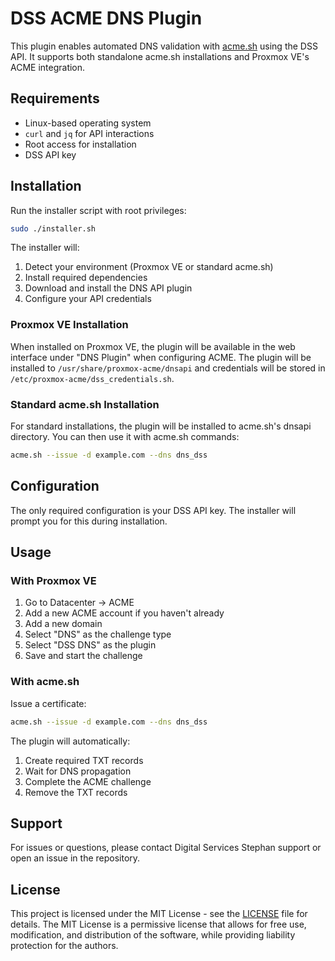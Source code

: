 # DSS ACME DNS Plugin

This plugin enables automated DNS validation with [acme.sh](https://github.com/acmesh-official/acme.sh) using the DSS API. It supports both standalone acme.sh installations and Proxmox VE's ACME integration.

## Requirements

- Linux-based operating system
- `curl` and `jq` for API interactions
- Root access for installation
- DSS API key

## Installation

Run the installer script with root privileges:

```bash
sudo ./installer.sh
```

The installer will:
1. Detect your environment (Proxmox VE or standard acme.sh)
2. Install required dependencies
3. Download and install the DNS API plugin
4. Configure your API credentials

### Proxmox VE Installation

When installed on Proxmox VE, the plugin will be available in the web interface under "DNS Plugin" when configuring ACME. The plugin will be installed to `/usr/share/proxmox-acme/dnsapi` and credentials will be stored in `/etc/proxmox-acme/dss_credentials.sh`.

### Standard acme.sh Installation

For standard installations, the plugin will be installed to acme.sh's dnsapi directory. You can then use it with acme.sh commands:

```bash
acme.sh --issue -d example.com --dns dns_dss
```

## Configuration

The only required configuration is your DSS API key. The installer will prompt you for this during installation.

## Usage

### With Proxmox VE

1. Go to Datacenter → ACME
2. Add a new ACME account if you haven't already
3. Add a new domain
4. Select "DNS" as the challenge type
5. Select "DSS DNS" as the plugin
6. Save and start the challenge

### With acme.sh

Issue a certificate:
```bash
acme.sh --issue -d example.com --dns dns_dss
```

The plugin will automatically:
1. Create required TXT records
2. Wait for DNS propagation
3. Complete the ACME challenge
4. Remove the TXT records

## Support

For issues or questions, please contact Digital Services Stephan support or open an issue in the repository.

## License

This project is licensed under the MIT License - see the [LICENSE](../LICENSE) file for details. The MIT License is a permissive license that allows for free use, modification, and distribution of the software, while providing liability protection for the authors.
